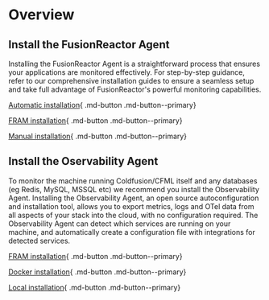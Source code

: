 # Overview

## Install the FusionReactor Agent

Installing the FusionReactor Agent is a straightforward process that ensures your applications are monitored effectively. For step-by-step guidance, refer to our comprehensive installation guides to ensure a seamless setup and take full advantage of FusionReactor's powerful monitoring capabilities.


[Automatic installation](/Monitor-your-data/FR-Agent/Installation/Automatic/){ .md-button .md-button--primary} 

[FRAM installation](/Monitor-your-data/FR-Agent/Installation/FRAM/){ .md-button .md-button--primary} 

[Manual installation](/Monitor-your-data/FR-Agent/Installation/Manual/){ .md-button .md-button--primary} 

## Install the Oservability Agent

To monitor the machine running Coldfusion/CFML itself and any databases (eg Redis, MySQL, MSSQL etc) we recommend you install the Observability Agent. Installing the Observability Agent, an open source autoconfiguration and installation tool, allows you to export metrics, logs and OTel data from all aspects of your stack into the cloud, with no configuration required. The Observability Agent can detect which services are running on your machine, and automatically create a configuration file with integrations for detected services.

[FRAM installation](/Cloud/Observability-Agent-Install/FRAM/){ .md-button .md-button--primary} 

[Docker installation](/Cloud/Observability-Agent-Install/Docker/){ .md-button .md-button--primary} 

[Local installation](/Cloud/Observability-Agent-Install/observability-agent/){ .md-button .md-button--primary} 